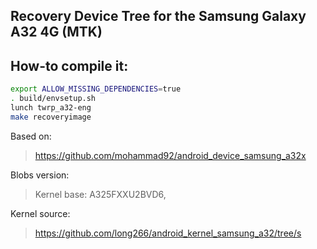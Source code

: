 ## Recovery Device Tree for the Samsung Galaxy A32 4G (MTK)

## How-to compile it:

```sh
export ALLOW_MISSING_DEPENDENCIES=true
. build/envsetup.sh
lunch twrp_a32-eng
make recoveryimage
```

Based on:
> https://github.com/mohammad92/android_device_samsung_a32x

Blobs version:
> Kernel base: A325FXXU2BVD6,

Kernel source:
> https://github.com/long266/android_kernel_samsung_a32/tree/s
